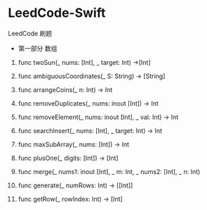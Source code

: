 # LeedCode-Swift
LeedCode 刷题
* 第一部分 数组
1. func twoSun(_ nums: [Int], _ target: Int) ->[Int]

2. func ambiguousCoordinates(_ S: String) -> [String]

3. func arrangeCoins(_ n: Int) -> Int

4. func removeDuplicates(_ nums: inout [Int]) -> Int

5. func removeElement(_ nums: inout [Int], _ val: Int) -> Int

6. func searchInsert(_ nums: [Int], _ target: Int) -> Int

7. func maxSubArray(_ nums: [Int]) -> Int

8. func plusOne(_ digits: [Int]) -> [Int]

9. func merge(_ nums1: inout [Int], _ m: Int, _ nums2: [Int], _ n: Int)

10. func generate(_ numRows: Int) -> [[Int]]

11. func getRow(_ rowIndex: Int) -> [Int]
